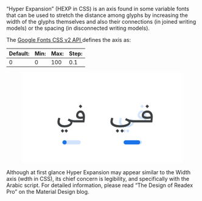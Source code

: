 
“Hyper Expansion” (HEXP in CSS) is an axis found in some variable fonts that can be used to stretch the distance among glyphs by increasing the width of the glyphs themselves and also their connections (in joined writing models) or the spacing (in disconnected writing models).

The [Google Fonts CSS v2 API ](https://developers.google.com/fonts/docs/css2) defines the axis as:

| Default: | Min: | Max: | Step: |
| --- | --- | --- | --- |
| 0 | 0 | 100 | 0.1 |

<figure>

![ALT_TBC](images/thumbnail.svg)

</figure>

Although at first glance Hyper Expansion may appear similar to the Width axis (wdth in CSS), its chief concern is legibility, and specifically with the Arabic script. For detailed information, please read “The Design of Readex Pro” on the Material Design blog.